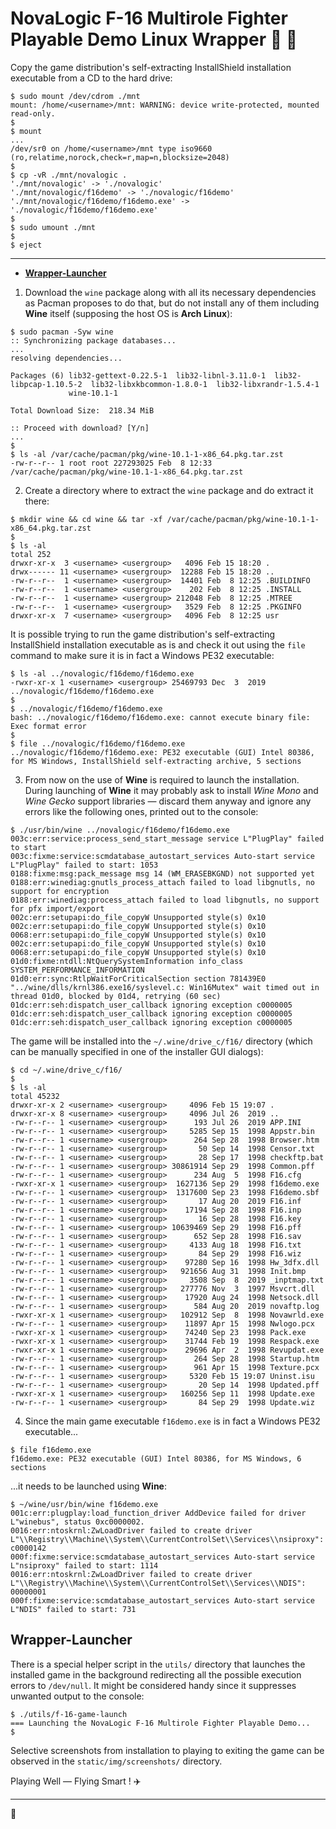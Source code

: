 # NovaLogic F-16 Multirole Fighter Playable Demo Linux Wrapper :small_orange_diamond: :wine_glass:

Copy the game distribution's self-extracting InstallShield installation executable from a CD to the hard drive:

```
$ sudo mount /dev/cdrom ./mnt
mount: /home/<username>/mnt: WARNING: device write-protected, mounted read-only.
$
$ mount
...
/dev/sr0 on /home/<username>/mnt type iso9660 (ro,relatime,norock,check=r,map=n,blocksize=2048)
$
$ cp -vR ./mnt/novalogic .
'./mnt/novalogic' -> './novalogic'
'./mnt/novalogic/f16demo' -> './novalogic/f16demo'
'./mnt/novalogic/f16demo/f16demo.exe' -> './novalogic/f16demo/f16demo.exe'
$
$ sudo umount ./mnt
$
$ eject
```

---

* **[Wrapper-Launcher](#wrapper-launcher)**

1. Download the `wine` package along with all its necessary dependencies as Pacman proposes to do that, but do not install any of them including **Wine** itself (supposing the host OS is **Arch Linux**):

```
$ sudo pacman -Syw wine
:: Synchronizing package databases...
...
resolving dependencies...

Packages (6) lib32-gettext-0.22.5-1  lib32-libnl-3.11.0-1  lib32-libpcap-1.10.5-2  lib32-libxkbcommon-1.8.0-1  lib32-libxrandr-1.5.4-1
             wine-10.1-1

Total Download Size:  218.34 MiB

:: Proceed with download? [Y/n]
...
$
$ ls -al /var/cache/pacman/pkg/wine-10.1-1-x86_64.pkg.tar.zst
-rw-r--r-- 1 root root 227293025 Feb  8 12:33 /var/cache/pacman/pkg/wine-10.1-1-x86_64.pkg.tar.zst
```

2. Create a directory where to extract the `wine` package and do extract it there:

```
$ mkdir wine && cd wine && tar -xf /var/cache/pacman/pkg/wine-10.1-1-x86_64.pkg.tar.zst
$
$ ls -al
total 252
drwxr-xr-x  3 <username> <usergroup>   4096 Feb 15 18:20 .
drwx------ 11 <username> <usergroup>  12288 Feb 15 18:20 ..
-rw-r--r--  1 <username> <usergroup>  14401 Feb  8 12:25 .BUILDINFO
-rw-r--r--  1 <username> <usergroup>    202 Feb  8 12:25 .INSTALL
-rw-r--r--  1 <username> <usergroup> 212048 Feb  8 12:25 .MTREE
-rw-r--r--  1 <username> <usergroup>   3529 Feb  8 12:25 .PKGINFO
drwxr-xr-x  7 <username> <usergroup>   4096 Feb  8 12:25 usr
```

It is possible trying to run the game distribution's self-extracting InstallShield installation executable as is and check it out using the `file` command to make sure it is in fact a Windows PE32 executable:

```
$ ls -al ../novalogic/f16demo/f16demo.exe
-rwxr-xr-x 1 <username> <usergroup> 25469793 Dec  3  2019 ../novalogic/f16demo/f16demo.exe
$
$ ../novalogic/f16demo/f16demo.exe
bash: ../novalogic/f16demo/f16demo.exe: cannot execute binary file: Exec format error
$
$ file ../novalogic/f16demo/f16demo.exe
../novalogic/f16demo/f16demo.exe: PE32 executable (GUI) Intel 80386, for MS Windows, InstallShield self-extracting archive, 5 sections
```

3. From now on the use of **Wine** is required to launch the installation. During launching of **Wine** it may probably ask to install *Wine Mono* and *Wine Gecko* support libraries &mdash; discard them anyway and ignore any errors like the following ones, printed out to the console:

```
$ ./usr/bin/wine ../novalogic/f16demo/f16demo.exe
003c:err:service:process_send_start_message service L"PlugPlay" failed to start
003c:fixme:service:scmdatabase_autostart_services Auto-start service L"PlugPlay" failed to start: 1053
0188:fixme:msg:pack_message msg 14 (WM_ERASEBKGND) not supported yet
0188:err:winediag:gnutls_process_attach failed to load libgnutls, no support for encryption
0188:err:winediag:process_attach failed to load libgnutls, no support for pfx import/export
002c:err:setupapi:do_file_copyW Unsupported style(s) 0x10
002c:err:setupapi:do_file_copyW Unsupported style(s) 0x10
0068:err:setupapi:do_file_copyW Unsupported style(s) 0x10
002c:err:setupapi:do_file_copyW Unsupported style(s) 0x10
0068:err:setupapi:do_file_copyW Unsupported style(s) 0x10
01d0:fixme:ntdll:NtQuerySystemInformation info_class SYSTEM_PERFORMANCE_INFORMATION
01d0:err:sync:RtlpWaitForCriticalSection section 781439E0 "../wine/dlls/krnl386.exe16/syslevel.c: Win16Mutex" wait timed out in thread 01d0, blocked by 01d4, retrying (60 sec)
01dc:err:seh:dispatch_user_callback ignoring exception c0000005
01dc:err:seh:dispatch_user_callback ignoring exception c0000005
01dc:err:seh:dispatch_user_callback ignoring exception c0000005
```

The game will be installed into the `~/.wine/drive_c/f16/` directory (which can be manually specified in one of the installer GUI dialogs):

```
$ cd ~/.wine/drive_c/f16/
$
$ ls -al
total 45232
drwxr-xr-x 2 <username> <usergroup>     4096 Feb 15 19:07 .
drwxr-xr-x 8 <username> <usergroup>     4096 Jul 26  2019 ..
-rw-r--r-- 1 <username> <usergroup>      193 Jul 26  2019 APP.INI
-rw-r--r-- 1 <username> <usergroup>     5285 Sep 15  1998 Appstr.bin
-rw-r--r-- 1 <username> <usergroup>      264 Sep 28  1998 Browser.htm
-rw-r--r-- 1 <username> <usergroup>       50 Sep 14  1998 Censor.txt
-rw-r--r-- 1 <username> <usergroup>       28 Sep 17  1998 checkftp.bat
-rw-r--r-- 1 <username> <usergroup> 30861914 Sep 29  1998 Common.pff
-rw-r--r-- 1 <username> <usergroup>      234 Aug  5  1998 F16.cfg
-rwxr-xr-x 1 <username> <usergroup>  1627136 Sep 29  1998 f16demo.exe
-rw-r--r-- 1 <username> <usergroup>  1317600 Sep 23  1998 F16demo.sbf
-rw-r--r-- 1 <username> <usergroup>       17 Aug 20  2019 F16.inf
-rw-r--r-- 1 <username> <usergroup>    17194 Sep 28  1998 F16.inp
-rw-r--r-- 1 <username> <usergroup>       16 Sep 28  1998 F16.key
-rw-r--r-- 1 <username> <usergroup> 10639469 Sep 29  1998 F16.pff
-rw-r--r-- 1 <username> <usergroup>      652 Sep 28  1998 F16.sav
-rw-r--r-- 1 <username> <usergroup>     4133 Aug 18  1998 F16.txt
-rw-r--r-- 1 <username> <usergroup>       84 Sep 29  1998 F16.wiz
-rw-r--r-- 1 <username> <usergroup>    97280 Sep 16  1998 Hw_3dfx.dll
-rw-r--r-- 1 <username> <usergroup>   921656 Aug 31  1998 Init.bmp
-rw-r--r-- 1 <username> <usergroup>     3508 Sep  8  2019 _inptmap.txt
-rw-r--r-- 1 <username> <usergroup>   277776 Nov  3  1997 Msvcrt.dll
-rw-r--r-- 1 <username> <usergroup>    17920 Aug 24  1998 Netsock.dll
-rw-r--r-- 1 <username> <usergroup>      584 Aug 20  2019 novaftp.log
-rwxr-xr-x 1 <username> <usergroup>   102912 Sep  8  1998 Novawrld.exe
-rw-r--r-- 1 <username> <usergroup>    11897 Apr 15  1998 Nwlogo.pcx
-rwxr-xr-x 1 <username> <usergroup>    74240 Sep 23  1998 Pack.exe
-rwxr-xr-x 1 <username> <usergroup>    31744 Feb 19  1998 Respack.exe
-rwxr-xr-x 1 <username> <usergroup>    29696 Apr  2  1998 Revupdat.exe
-rw-r--r-- 1 <username> <usergroup>      264 Sep 28  1998 Startup.htm
-rw-r--r-- 1 <username> <usergroup>      961 Apr 15  1998 Texture.pcx
-rw-r--r-- 1 <username> <usergroup>     5320 Feb 15 19:07 Uninst.isu
-rw-r--r-- 1 <username> <usergroup>       20 Sep 14  1998 Updated.pff
-rwxr-xr-x 1 <username> <usergroup>   160256 Sep 11  1998 Update.exe
-rw-r--r-- 1 <username> <usergroup>       84 Sep 29  1998 Update.wiz
```

4. Since the main game executable `f16demo.exe` is in fact a Windows PE32 executable...

```
$ file f16demo.exe
f16demo.exe: PE32 executable (GUI) Intel 80386, for MS Windows, 6 sections
```

...it needs to be launched using **Wine**:

```
$ ~/wine/usr/bin/wine f16demo.exe
001c:err:plugplay:load_function_driver AddDevice failed for driver L"winebus", status 0xc0000002.
0016:err:ntoskrnl:ZwLoadDriver failed to create driver L"\\Registry\\Machine\\System\\CurrentControlSet\\Services\\nsiproxy": c0000142
000f:fixme:service:scmdatabase_autostart_services Auto-start service L"nsiproxy" failed to start: 1114
0016:err:ntoskrnl:ZwLoadDriver failed to create driver L"\\Registry\\Machine\\System\\CurrentControlSet\\Services\\NDIS": 00000001
000f:fixme:service:scmdatabase_autostart_services Auto-start service L"NDIS" failed to start: 731
```

## Wrapper-Launcher

There is a special helper script in the `utils/` directory that launches the installed game in the background redirecting all the possible execution errors to `/dev/null`. It might be considered handy since it suppresses unwanted output to the console:

```
$ ./utils/f-16-game-launch
=== Launching the NovaLogic F-16 Multirole Fighter Playable Demo...
$
```

Selective screenshots from installation to playing to exiting the game can be observed in the `static/img/screenshots/` directory.

Playing Well &mdash; Flying Smart ! :airplane:

---

:floppy_disk:
